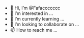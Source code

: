 - 👋 Hi, I’m @Fafaccccccc
- 👀 I’m interested in ...
- 🌱 I’m currently learning ...
- 💞️ I’m looking to collaborate on ...
- 📫 How to reach me ...

<!---
Fafaccccccc/Fafaccccccc is a ✨ special ✨ repository because its `README.md` (this file) appears on your GitHub profile.
You can click the Preview link to take a look at your changes.
--->
